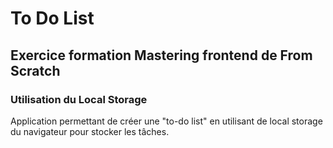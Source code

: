 # To Do List
## Exercice formation Mastering frontend de From Scratch
### Utilisation du Local Storage
Application permettant de créer une "to-do list" en utilisant de local storage du navigateur pour stocker les tâches.
